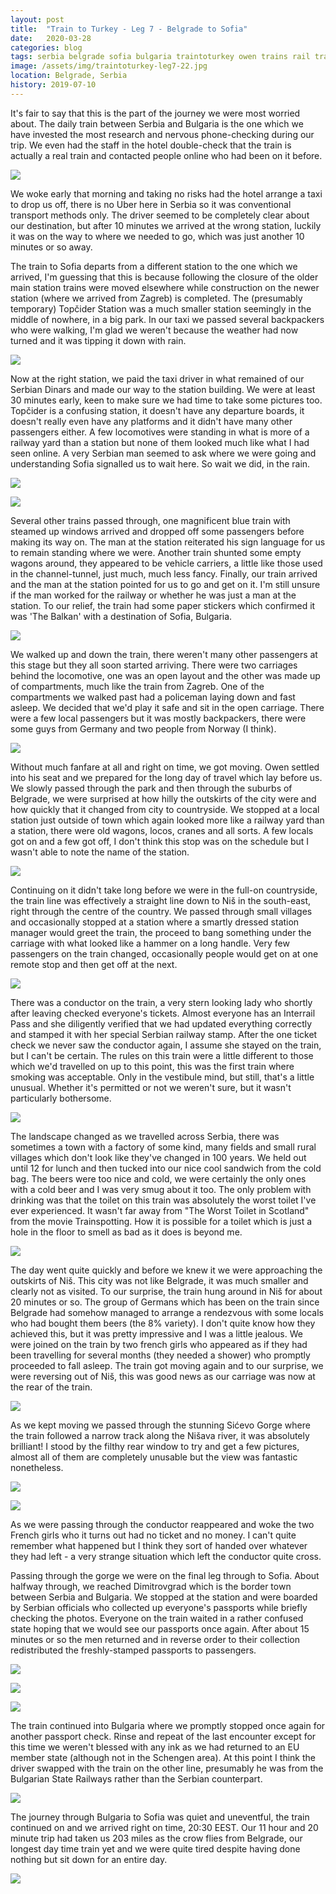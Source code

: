 ```yaml
---
layout: post
title:  "Train to Turkey - Leg 7 - Belgrade to Sofia"
date:   2020-03-28
categories: blog
tags: serbia belgrade sofia bulgaria traintoturkey owen trains rail travel inter-rail
image: /assets/img/traintoturkey-leg7-22.jpg
location: Belgrade, Serbia
history: 2019-07-10
---
```


It's fair to say that this is the part of the journey we were most worried about. The daily train between Serbia and Bulgaria is the one which we have invested the most research and nervous phone-checking during our trip. We even had the staff in the hotel double-check that the train is actually a real train and contacted people online who had been on it before.

![][photo-6]

We woke early that morning and taking no risks had the hotel arrange a taxi to drop us off, there is no Uber here in Serbia so it was conventional transport methods only. The driver seemed to be completely clear about our destination, but after 10 minutes we arrived at the wrong station, luckily it was on the way to where we needed to go, which was just another 10 minutes or so away.

The train to Sofia departs from a different station to the one which we arrived, I'm guessing that this is because following the closure of the older main station trains were moved elsewhere while construction on the newer station (where we arrived from Zagreb) is completed. The (presumably temporary) Topčider Station was a much smaller station seemingly in the middle of nowhere, in a big park. In our taxi we passed several backpackers who were walking, I'm glad we weren't because the weather had now turned and it was tipping it down with rain.

![][photo-7]

Now at the right station, we paid the taxi driver in what remained of our Serbian Dinars and made our way to the station building. We were at least 30 minutes early, keen to make sure we had time to take some pictures too. Topčider is a confusing station, it doesn't have any departure boards, it doesn't really even have any platforms and it didn't have many other passengers either. A few locomotives were standing in what is more of a railway yard than a station but none of them looked much like what I had seen online. A very Serbian man seemed to ask where we were going and understanding Sofia signalled us to wait here. So wait we did, in the rain.

![][photo-8]

![][photo-9]

Several other trains passed through, one magnificent blue train with steamed up windows arrived and dropped off some passengers before making its way on. The man at the station reiterated his sign language for us to remain standing where we were. Another train shunted some empty wagons around, they appeared to be vehicle carriers, a little like those used in the channel-tunnel, just much, much less fancy. Finally, our train arrived and the man at the station pointed for us to go and get on it. I'm still unsure if the man worked for the railway or whether he was just a man at the station. To our relief, the train had some paper stickers which confirmed it was 'The Balkan' with a destination of Sofia, Bulgaria.

![][photo-1]

We walked up and down the train, there weren't many other passengers at this stage but they all soon started arriving. There were two carriages behind the locomotive, one was an open layout and the other was made up of compartments, much like the train from Zagreb. One of the compartments we walked past had a policeman laying down and fast asleep. We decided that we'd play it safe and sit in the open carriage. There were a few local passengers but it was mostly backpackers, there were some guys from Germany and two people from Norway (I think).

![][photo-10]

Without much fanfare at all and right on time, we got moving. Owen settled into his seat and we prepared for the long day of travel which lay before us. We slowly passed through the park and then through the suburbs of Belgrade, we were surprised at how hilly the outskirts of the city were and how quickly that it changed from city to countryside. We stopped at a local station just outside of town which again looked more like a railway yard than a station, there were old wagons, locos, cranes and all sorts. A few locals got on and a few got off, I don't think this stop was on the schedule but I wasn't able to note the name of the station.

![][photo-13]

Continuing on it didn't take long before we were in the full-on countryside, the train line was effectively a straight line down to Niš in the south-east, right through the centre of the country. We passed through small villages and occasionally stopped at a station where a smartly dressed station manager would greet the train, the proceed to bang something under the carriage with what looked like a hammer on a long handle. Very few passengers on the train changed, occasionally people would get on at one remote stop and then get off at the next.

![][photo-2]

There was a conductor on the train, a very stern looking lady who shortly after leaving checked everyone's tickets. Almost everyone has an Interrail Pass and she diligently verified that we had updated everything correctly and stamped it with her special Serbian railway stamp. After the one ticket check we never saw the conductor again, I assume she stayed on the train, but I can't be certain. The rules on this train were a little different to those which we'd travelled on up to this point, this was the first train where smoking was acceptable. Only in the vestibule mind, but still, that's a little unusual. Whether it's permitted or not we weren't sure, but it wasn't particularly bothersome.

![][photo-4]

The landscape changed as we travelled across Serbia, there was sometimes a town with a factory of some kind, many fields and small rural villages which don't look like they've changed in 100 years. We held out until 12 for lunch and then tucked into our nice cool sandwich from the cold bag. The beers were too nice and cold, we were certainly the only ones with a cold beer and I was very smug about it too. The only problem with drinking was that the toilet on this train was absolutely the worst toilet I've ever experienced. It wasn't far away from "The Worst Toilet in Scotland" from the movie Trainspotting. How it is possible for a toilet which is just a hole in the floor to smell as bad as it does is beyond me.

![][photo-3]

The day went quite quickly and before we knew it we were approaching the outskirts of Niš. This city was not like Belgrade, it was much smaller and clearly not as visited. To our surprise, the train hung around in Niš for about 20 minutes or so. The group of Germans which has been on the train since Belgrade had somehow managed to arrange a rendezvous with some locals who had bought them beers (the 8% variety). I don't quite know how they achieved this, but it was pretty impressive and I was a little jealous. We were joined on the train by two french girls who appeared as if they had been travelling for several months (they needed a shower) who promptly proceeded to fall asleep. The train got moving again and to our surprise, we were reversing out of Niš, this was good news as our carriage was now at the rear of the train.

![][photo-18]

As we kept moving we passed through the stunning Sićevo Gorge where the train followed a narrow track along the Nišava river, it was absolutely brilliant! I stood by the filthy rear window to try and get a few pictures, almost all of them are completely unusable but the view was fantastic nonetheless.

![][photo-14]

![][photo-12]

As we were passing through the conductor reappeared and woke the two French girls who it turns out had no ticket and no money. I can't quite remember what happened but I think they sort of handed over whatever they had left - a very strange situation which left the conductor quite cross.

Passing through the gorge we were on the final leg through to Sofia. About halfway through, we reached Dimitrovgrad which is the border town between Serbia and Bulgaria. We stopped at the station and were boarded by Serbian officials who collected up everyone's passports while briefly checking the photos. Everyone on the train waited in a rather confused state hoping that we would see our passports once again. After about 15 minutes or so the men returned and in reverse order to their collection redistributed the freshly-stamped passports to passengers.

![][photo-5]

![][photo-15]

![][photo-16]

The train continued into Bulgaria where we promptly stopped once again for another passport check. Rinse and repeat of the last encounter except for this time we weren't blessed with any ink as we had returned to an EU member state (although not in the Schengen area). At this point I think the driver swapped with the train on the other line, presumably he was from the Bulgarian State Railways rather than the Serbian counterpart.

![][photo-17]

The journey through Bulgaria to Sofia was quiet and uneventful, the train continued on and we arrived right on time, 20:30 EEST. Our 11 hour and 20 minute trip had taken us 203 miles as the crow flies from Belgrade, our longest day time train yet and we were quite tired despite having done nothing but sit down for an entire day.

![][photo-19]

[photo-1]: /assets/img/traintoturkey-leg7-1.jpg
[photo-2]: /assets/img/traintoturkey-leg7-2.jpg
[photo-3]: /assets/img/traintoturkey-leg7-3.jpg
[photo-4]: /assets/img/traintoturkey-leg7-4.jpg
[photo-5]: /assets/img/traintoturkey-leg7-5.jpg
[photo-6]: /assets/img/traintoturkey-leg7-6.jpg
[photo-7]: /assets/img/traintoturkey-leg7-7.jpg
[photo-8]: /assets/img/traintoturkey-leg7-8.jpg
[photo-9]: /assets/img/traintoturkey-leg7-9.jpg
[photo-10]: /assets/img/traintoturkey-leg7-10.jpg
[photo-11]: /assets/img/traintoturkey-leg7-11.jpg
[photo-12]: /assets/img/traintoturkey-leg7-12.jpg
[photo-13]: /assets/img/traintoturkey-leg7-13.jpg
[photo-14]: /assets/img/traintoturkey-leg7-14.jpg
[photo-15]: /assets/img/traintoturkey-leg7-15.jpg
[photo-16]: /assets/img/traintoturkey-leg7-16.jpg
[photo-17]: /assets/img/traintoturkey-leg7-17.jpg
[photo-18]: /assets/img/traintoturkey-leg7-18.jpg
[photo-19]: /assets/img/traintoturkey-leg7-19.jpg
[photo-22]: /assets/img/traintoturkey-leg7-22.jpg
